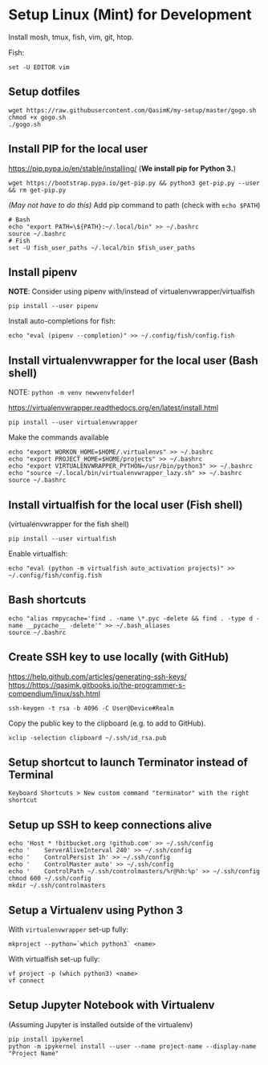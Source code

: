 # Setup Linux (Mint) for Development

Install mosh, tmux, fish, vim, git, htop.

Fish:
```
set -U EDITOR vim
```

## Setup dotfiles

    wget https://raw.githubusercontent.com/QasimK/my-setup/master/gogo.sh
    chmod +x gogo.sh
    ./gogo.sh


## Install PIP for the local user
<https://pip.pypa.io/en/stable/installing/> (**We install pip for Python 3.**)

    wget https://bootstrap.pypa.io/get-pip.py && python3 get-pip.py --user && rm get-pip.py

*(May not have to do this)* Add pip command to path (check with `echo $PATH`)

    # Bash
    echo "export PATH=\${PATH}:~/.local/bin" >> ~/.bashrc
    source ~/.bashrc
    # Fish
    set -U fish_user_paths ~/.local/bin $fish_user_paths

## Install pipenv

**NOTE**: Consider using pipenv with/instead of virtualenvwrapper/virtualfish

    pip install --user pipenv

Install auto-completions for fish:

    echo "eval (pipenv --completion)" >> ~/.config/fish/config.fish


## Install virtualenvwrapper for the local user (Bash shell)

NOTE: `python -m venv newvenvfolder`!

<https://virtualenvwrapper.readthedocs.org/en/latest/install.html>

    pip install --user virtualenvwrapper

Make the commands available

    echo "export WORKON_HOME=$HOME/.virtualenvs" >> ~/.bashrc
    echo "export PROJECT_HOME=$HOME/projects" >> ~/.bashrc
    echo "export VIRTUALENVWRAPPER_PYTHON=/usr/bin/python3" >> ~/.bashrc
    echo "source ~/.local/bin/virtualenvwrapper_lazy.sh" >> ~/.bashrc
    source ~/.bashrc


## Install virtualfish for the local user (Fish shell)

(virtualenvwrapper for the fish shell)

    pip install --user virtualfish

Enable virtualfish:

    echo "eval (python -m virtualfish auto_activation projects)" >> ~/.config/fish/config.fish

## Bash shortcuts

    echo "alias rmpycache='find . -name \*.pyc -delete && find . -type d -name __pycache__ -delete'" >> ~/.bash_aliases
    source ~/.bashrc


## Create SSH key to use locally (with GitHub)
<https://help.github.com/articles/generating-ssh-keys/>
<https://https://qasimk.gitbooks.io/the-programmer-s-compendium/linux/ssh.html>

    ssh-keygen -t rsa -b 4096 -C User@Device#Realm

Copy the public key to the clipboard (e.g. to add to GitHub).

    xclip -selection clipboard ~/.ssh/id_rsa.pub


## Setup shortcut to launch Terminator instead of Terminal

    Keyboard Shortcuts > New custom command "terminator" with the right shortcut


## Setup up SSH to keep connections alive

    echo 'Host * !bitbucket.org !github.com' >> ~/.ssh/config
    echo '    ServerAliveInterval 240' >> ~/.ssh/config
    echo '    ControlPersist 1h' >> ~/.ssh/config
    echo '    ControlMaster auto' >> ~/.ssh/config
    echo '    ControlPath ~/.ssh/controlmasters/%r@%h:%p' >> ~/.ssh/config
    chmod 600 ~/.ssh/config
    mkdir ~/.ssh/controlmasters


## Setup a Virtualenv using Python 3

With `virtualenvwrapper` set-up fully:

    mkproject --python=`which python3` <name>

With virtualfish set-up fully:

    vf project -p (which python3) <name>
    vf connect


## Setup Jupyter Notebook with Virtualenv

(Assuming Jupyter is installed outside of the virtualenv)

    pip install ipykernel
    python -m ipykernel install --user --name project-name --display-name "Project Name"
